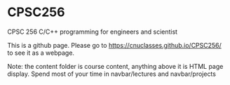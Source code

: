 # CPSC256
CPSC 256 C/C++ programming for engineers and scientist

This is a github page. Please go to https://cnuclasses.github.io/CPSC256/ to see it as a webpage.

Note: the content folder is course content, anything above it is HTML page display. Spend most of your time in navbar/lectures and navbar/projects
 
